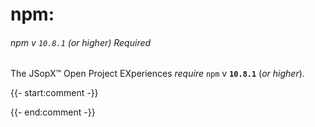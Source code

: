 ﻿
# npm:
###### npm v `10.8.1` (_or higher_) Required

The JSopX™ Open Project EXperiences _require_ `npm` v **`10.8.1`** (_or higher_).

{{- start:comment -}}
<!-- START JSOPX NOVA DOCX HEADER
group: 'Technologies'
subGroup: 'npm'
isDraft: false
isProductionReady: true
toc: true
END JSOPX NOVA DOCX HEADER -->
{{- end:comment -}}